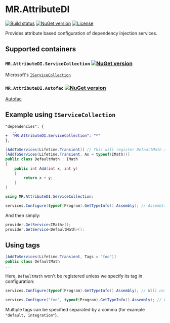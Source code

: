 # MR.AttributeDI

[![Build status](https://img.shields.io/appveyor/ci/mrahhal/mr-attributedi/master.svg)](https://ci.appveyor.com/project/mrahhal/mr-attributedi)
[![NuGet version](https://badge.fury.io/nu/MR.AttributeDI.Abstractions.svg)](https://www.nuget.org/packages/MR.AttributeDI.Abstractions)
[![License](https://img.shields.io/badge/license-MIT-blue.svg)](https://opensource.org/licenses/MIT)

Provides attribute based configuration of dependency injection services.

## Supported containers

### `MR.AttributeDI.ServiceCollection` [![NuGet version](https://badge.fury.io/nu/MR.AttributeDI.ServiceCollection.svg)](https://www.nuget.org/packages/MR.AttributeDI.ServiceCollection)
Microsoft's [`IServiceCollection`](https://github.com/aspnet/DependencyInjection)

### `MR.AttributeDI.Autofac` [![NuGet version](https://badge.fury.io/nu/MR.AttributeDI.Autofac.svg)](https://www.nuget.org/packages/MR.AttributeDI.Autofac)
[Autofac](https://github.com/autofac/Autofac)

## Example using `IServiceCollection`

```diff
"dependencies": {
  ...
+  "MR.AttributeDI.ServiceCollection": "*"
},
```

```c#
[AddToServices(Lifetime.Transient)] // This will register DefaultMath as self
[AddToServices(Lifetime.Transient, As = typeof(IMath))]
public class DefaultMath : IMath
{
	public int Add(int x, int y)
	{
		return x + y;
	}
}
```

```cs
using MR.AttributeDI.ServiceCollection;

services.Configure(typeof(Program).GetTypeInfo().Assembly); // Assemblies to search in
```

And then simply:

```cs
provider.GetService<IMath>();
provider.GetService<DefaultMath>():
```

## Using tags

```cs
[AddToServices(Lifetime.Transient, Tags = "foo")]
public class DefaultMath
...
```

Here, `DefaultMath` won't be registered unless we specify its tag in configuration:

```cs
services.Configure(typeof(Program).GetTypeInfo().Assembly); // Will not register DefaultMath

services.Configure("foo", typeof(Program).GetTypeInfo().Assembly); // Will register DefaultMath
```

Multiple tags can be specified separated by a comma (for example `"default, integration"`).
